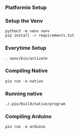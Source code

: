 ### Platformio Setup

### Setup the Venv

```
python3 -m venv venv
pip install -r requirements.txt
```

### Everytime Setup

```. venv/bin/activate```

### Compiling Native

```pio run -e native```

### Running native

```./.pio/build/native/program```

### Compiling Arduino

```
pio run -e arduino
```